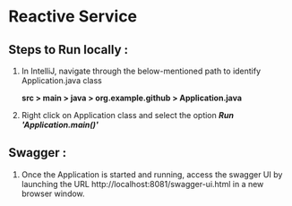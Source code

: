 # Reactive Service

## Steps to Run locally :

1. In IntelliJ, navigate through the below-mentioned path to identify Application.java class

    **src > main > java > org.example.github > Application.java**

2. Right click on Application class and select the option _**Run 'Application.main()'**_


## Swagger :

1. Once the Application is started and running, access the swagger UI by launching the URL http://localhost:8081/swagger-ui.html in a new browser window.